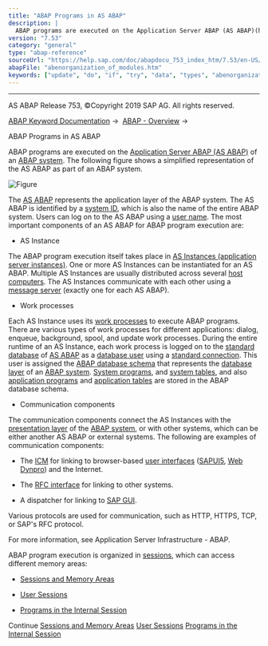 ```yaml
---
title: "ABAP Programs in AS ABAP"
description: |
  ABAP programs are executed on the Application Server ABAP (AS ABAP)(https://help.sap.com/doc/abapdocu_753_index_htm/7.53/en-US/abensap_nw_abap_glosry.htm 'Glossary Entry') of an ABAP system(https://help.sap.com/doc/abapdocu_753_index_htm/7.53/en-US/abenabap_system_glosry.htm 'Glossary Entry'). T
version: "7.53"
category: "general"
type: "abap-reference"
sourceUrl: "https://help.sap.com/doc/abapdocu_753_index_htm/7.53/en-US/abenorganization_of_modules.htm"
abapFile: "abenorganization_of_modules.htm"
keywords: ["update", "do", "if", "try", "data", "types", "abenorganization", "modules"]
---
```


* * *

AS ABAP Release 753, ©Copyright 2019 SAP AG. All rights reserved.

[ABAP Keyword Documentation](https://help.sap.com/doc/abapdocu_753_index_htm/7.53/en-US/abenabap.htm) →  [ABAP - Overview](https://help.sap.com/doc/abapdocu_753_index_htm/7.53/en-US/abenabap_oview.htm) → 

ABAP Programs in AS ABAP

ABAP programs are executed on the [Application Server ABAP (AS ABAP)](https://help.sap.com/doc/abapdocu_753_index_htm/7.53/en-US/abensap_nw_abap_glosry.htm "Glossary Entry") of an [ABAP system](https://help.sap.com/doc/abapdocu_753_index_htm/7.53/en-US/abenabap_system_glosry.htm "Glossary Entry"). The following figure shows a simplified representation of the AS ABAP as part of an ABAP system.

![Figure](abap_platform.gif)

The [AS ABAP](https://help.sap.com/doc/abapdocu_753_index_htm/7.53/en-US/abensap_nw_abap_glosry.htm "Glossary Entry") represents the application layer of the ABAP system. The AS ABAP is identified by a [system ID](https://help.sap.com/doc/abapdocu_753_index_htm/7.53/en-US/abensystem_id_glosry.htm "Glossary Entry"), which is also the name of the entire ABAP system. Users can log on to the AS ABAP using a [user name](https://help.sap.com/doc/abapdocu_753_index_htm/7.53/en-US/abenuser_name_glosry.htm "Glossary Entry"). The most important components of an AS ABAP for ABAP program execution are:

-   AS Instance

The ABAP program execution itself takes place in [AS Instances (application server instances)](https://help.sap.com/doc/abapdocu_753_index_htm/7.53/en-US/abenapplication_server_glosry.htm "Glossary Entry"). One or more AS Instances can be instantiated for an AS ABAP. Multiple AS Instances are usually distributed across several [host computers](https://help.sap.com/doc/abapdocu_753_index_htm/7.53/en-US/abenhost_computer_glosry.htm "Glossary Entry"). The AS Instances communicate with each other using a [message server](https://help.sap.com/doc/abapdocu_753_index_htm/7.53/en-US/abenmessage_server_glosry.htm "Glossary Entry") (exactly one for each AS ABAP).

-   Work processes

Each AS Instance uses its [work processes](https://help.sap.com/doc/abapdocu_753_index_htm/7.53/en-US/abenwork_process_glosry.htm "Glossary Entry") to execute ABAP programs. There are various types of work processes for different applications: dialog, enqueue, background, spool, and update work processes. During the entire runtime of an AS Instance, each work process is logged on to the [standard database](https://help.sap.com/doc/abapdocu_753_index_htm/7.53/en-US/abenstandard_db_glosry.htm "Glossary Entry") of [AS ABAP](https://help.sap.com/doc/abapdocu_753_index_htm/7.53/en-US/abensap_nw_abap_glosry.htm "Glossary Entry") as a [database user](https://help.sap.com/doc/abapdocu_753_index_htm/7.53/en-US/abendatabase_user_glosry.htm "Glossary Entry") using a [standard connection](https://help.sap.com/doc/abapdocu_753_index_htm/7.53/en-US/abenstandard_db_connection_glosry.htm "Glossary Entry"). This user is assigned the [ABAP database schema](https://help.sap.com/doc/abapdocu_753_index_htm/7.53/en-US/abenabap_db_schema_glosry.htm "Glossary Entry") that represents the [database layer](https://help.sap.com/doc/abapdocu_753_index_htm/7.53/en-US/abendatabase_layer_glosry.htm "Glossary Entry") of an [ABAP system](https://help.sap.com/doc/abapdocu_753_index_htm/7.53/en-US/abenabap_system_glosry.htm "Glossary Entry"). [System programs](https://help.sap.com/doc/abapdocu_753_index_htm/7.53/en-US/abensystem_program_glosry.htm "Glossary Entry"), and [system tables](https://help.sap.com/doc/abapdocu_753_index_htm/7.53/en-US/abensystem_table_glosry.htm "Glossary Entry"), and also [application programs](https://help.sap.com/doc/abapdocu_753_index_htm/7.53/en-US/abenapplication_program_glosry.htm "Glossary Entry") and [application tables](https://help.sap.com/doc/abapdocu_753_index_htm/7.53/en-US/abenapplication_table_glosry.htm "Glossary Entry") are stored in the ABAP database schema.

-   Communication components

The communication components connect the AS Instances with the [presentation layer](https://help.sap.com/doc/abapdocu_753_index_htm/7.53/en-US/abenpresentation_layer_glosry.htm "Glossary Entry") of the [ABAP system](https://help.sap.com/doc/abapdocu_753_index_htm/7.53/en-US/abenabap_system_glosry.htm "Glossary Entry"), or with other systems, which can be either another AS ABAP or external systems. The following are examples of communication components:

-   The [ICM](https://help.sap.com/doc/abapdocu_753_index_htm/7.53/en-US/abenicm_glosry.htm "Glossary Entry") for linking to browser-based [user interfaces](https://help.sap.com/doc/abapdocu_753_index_htm/7.53/en-US/abenuser_interface_glosry.htm "Glossary Entry") ([SAPUI5](https://help.sap.com/doc/abapdocu_753_index_htm/7.53/en-US/abensapui5_glosry.htm "Glossary Entry"), [Web Dynpro](https://help.sap.com/doc/abapdocu_753_index_htm/7.53/en-US/abenweb_dynpro_glosry.htm "Glossary Entry")) and the Internet.

-   The [RFC interface](https://help.sap.com/doc/abapdocu_753_index_htm/7.53/en-US/abenrfc_interface_glosry.htm "Glossary Entry") for linking to other systems.

-   A dispatcher for linking to [SAP GUI](https://help.sap.com/doc/abapdocu_753_index_htm/7.53/en-US/abensap_gui_glosry.htm "Glossary Entry").

Various protocols are used for communication, such as HTTP, HTTPS, TCP, or SAP's RFC protocol.

For more information, see Application Server Infrastructure - ABAP.

ABAP program execution is organized in [sessions](https://help.sap.com/doc/abapdocu_753_index_htm/7.53/en-US/abensession_glosry.htm "Glossary Entry"), which can access different memory areas:

-   [Sessions and Memory Areas](https://help.sap.com/doc/abapdocu_753_index_htm/7.53/en-US/abenmemory_organization.htm)

-   [User Sessions](https://help.sap.com/doc/abapdocu_753_index_htm/7.53/en-US/abenuser_sessions.htm)

-   [Programs in the Internal Session](https://help.sap.com/doc/abapdocu_753_index_htm/7.53/en-US/abeninternal_session.htm)

Continue
[Sessions and Memory Areas](https://help.sap.com/doc/abapdocu_753_index_htm/7.53/en-US/abenmemory_organization.htm)
[User Sessions](https://help.sap.com/doc/abapdocu_753_index_htm/7.53/en-US/abenuser_sessions.htm)
[Programs in the Internal Session](https://help.sap.com/doc/abapdocu_753_index_htm/7.53/en-US/abeninternal_session.htm)